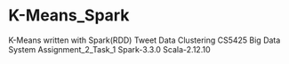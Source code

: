 # K-Means_Spark
K-Means written with Spark(RDD)
Tweet Data Clustering
CS5425 Big Data System Assignment_2_Task_1 
Spark-3.3.0
Scala-2.12.10
